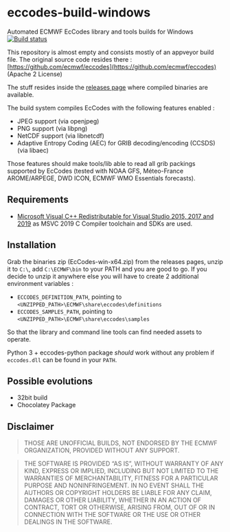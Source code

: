 # eccodes-build-windows

Automated ECMWF EcCodes library and tools builds for Windows [![Build status](https://ci.appveyor.com/api/projects/status/u69v3e89iy521474?svg=true)](https://ci.appveyor.com/project/sydroconsult/eccodes-build-windows)


This repository is almost empty and consists mostly of an appveyor build file. 
The original source code resides there : [https://github.com/ecmwf/eccodes](https://github.com/ecmwf/eccodes) (Apache 2 License)

The stuff resides inside the [releases page](https://github.com/sydroconsult/eccodes-build-windows/releases) where compiled binaries are available.

The build system compiles EcCodes with the following features enabled :

  * JPEG support (via openjpeg)
  * PNG support (via libpng)
  * NetCDF support (via libnetcdf)
  * Adaptive Entropy Coding (AEC) for GRIB decoding/encoding (CCSDS) (via libaec)

Those features should make tools/lib able to read all grib packings supported by EcCodes (tested with NOAA GFS, Méteo-France AROME/ARPEGE, DWD ICON, ECMWF WMO Essentials forecasts).

## Requirements

 * [Microsoft Visual C++ Redistributable for Visual Studio 2015, 2017 and 2019](https://aka.ms/vs/16/release/vc_redist.x64.exe) as MSVC 2019 C Compiler toolchain and SDKs are used.

## Installation

Grab the binaries zip (EcCodes-win-x64.zip) from the releases pages, unzip it to `C:\`, add `C:\ECMWF\bin` to your PATH and you are good to go.
If you decide to unzip it anywhere else you will have to create 2 additional environment variables :

  * `ECCODES_DEFINITION_PATH`, pointing to `<UNZIPPED_PATH>\ECMWF\share\eccodes\definitions`
  * `ECCODES_SAMPLES_PATH`, pointing to `<UNZIPPED_PATH>\ECMWF\share\eccodes\samples`

So that the library and command line tools can find needed assets to operate.

Python 3 + eccodes-python package _should_ work without any problem if `eccodes.dll` can be found in your `PATH`.

## Possible evolutions

  * 32bit build
  * Chocolatey Package

## Disclaimer

> THOSE ARE UNOFFICIAL BUILDS, NOT ENDORSED BY THE ECMWF ORGANIZATION, PROVIDED WITHOUT ANY SUPPORT.

> THE SOFTWARE IS PROVIDED “AS IS”, WITHOUT WARRANTY OF ANY KIND, EXPRESS OR IMPLIED, INCLUDING BUT NOT LIMITED TO THE WARRANTIES OF MERCHANTABILITY, FITNESS FOR A PARTICULAR PURPOSE AND NONINFRINGEMENT. IN NO EVENT SHALL THE AUTHORS OR COPYRIGHT HOLDERS BE LIABLE FOR ANY CLAIM, DAMAGES OR OTHER LIABILITY, WHETHER IN AN ACTION OF CONTRACT, TORT OR OTHERWISE, ARISING FROM, OUT OF OR IN CONNECTION WITH THE SOFTWARE OR THE USE OR OTHER DEALINGS IN THE SOFTWARE.
